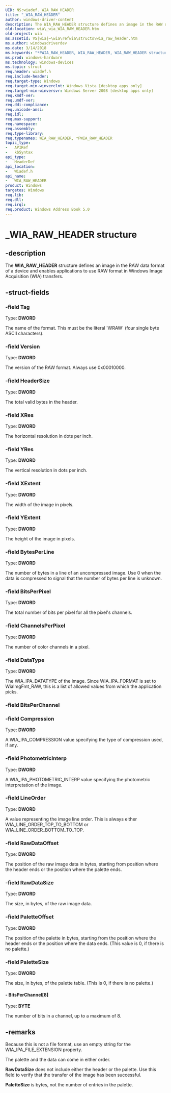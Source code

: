 ```yaml
---
UID: NS:wiadef._WIA_RAW_HEADER
title: "_WIA_RAW_HEADER"
author: windows-driver-content
description: The WIA_RAW_HEADER structure defines an image in the RAW data format of a device and enables applications to use RAW format in Windows Image Acquisition (WIA) transfers.
old-location: wia\_wia_WIA_RAW_HEADER.htm
old-project: wia
ms.assetid: VS|wia|~\wia\refwia\structs\wia_raw_header.htm
ms.author: windowsdriverdev
ms.date: 3/14/2018
ms.keywords: "*PWIA_RAW_HEADER, WIA_RAW_HEADER, WIA_RAW_HEADER structure [WIA], _WIA_RAW_HEADER, _wia_WIA_RAW_HEADER, wia._wia_WIA_RAW_HEADER, wiadef/WIA_RAW_HEADER"
ms.prod: windows-hardware
ms.technology: windows-devices
ms.topic: struct
req.header: wiadef.h
req.include-header: 
req.target-type: Windows
req.target-min-winverclnt: Windows Vista [desktop apps only]
req.target-min-winversvr: Windows Server 2008 [desktop apps only]
req.kmdf-ver: 
req.umdf-ver: 
req.ddi-compliance: 
req.unicode-ansi: 
req.idl: 
req.max-support: 
req.namespace: 
req.assembly: 
req.type-library: 
req.typenames: WIA_RAW_HEADER, *PWIA_RAW_HEADER
topic_type:
-	APIRef
-	kbSyntax
api_type:
-	HeaderDef
api_location:
-	Wiadef.h
api_name:
-	WIA_RAW_HEADER
product: Windows
targetos: Windows
req.lib: 
req.dll: 
req.irql: 
req.product: Windows Address Book 5.0
---
```


# _WIA_RAW_HEADER structure


## -description


The <b>WIA_RAW_HEADER</b> structure defines an image in the RAW data format of a device and enables applications to use RAW format in Windows Image Acquisition (WIA) transfers.


## -struct-fields




### -field Tag

Type: <b>DWORD</b>

The name of the format. This must be the literal 'WRAW' (four single byte ASCII characters).


### -field Version

Type: <b>DWORD</b>

The version of the RAW format. Always use 0x00010000.


### -field HeaderSize

Type: <b>DWORD</b>

The total valid bytes in the header.


### -field XRes

Type: <b>DWORD</b>

The horizontal resolution in dots per inch.


### -field YRes

Type: <b>DWORD</b>

The vertical resolution in dots per inch.


### -field XExtent

Type: <b>DWORD</b>

The width of the image in pixels.


### -field YExtent

Type: <b>DWORD</b>

The height of the image in pixels.


### -field BytesPerLine

Type: <b>DWORD</b>

The number of bytes in a line of an uncompressed image. Use 0 when the data is compressed to signal that the number of bytes per line is unknown.


### -field BitsPerPixel

Type: <b>DWORD</b>

The total number of bits per pixel for all the pixel's channels.


### -field ChannelsPerPixel

Type: <b>DWORD</b>

The number of color channels in a pixel.


### -field DataType

Type: <b>DWORD</b>

The WIA_IPA_DATATYPE of the image. Since WIA_IPA_FORMAT is set to WiaImgFmt_RAW, this is a list of allowed values from which the application picks. 


### -field BitsPerChannel

 


### -field Compression

Type: <b>DWORD</b>

A WIA_IPA_COMPRESSION value specifying the type of compression used, if any.


### -field PhotometricInterp

Type: <b>DWORD</b>

A WIA_IPA_PHOTOMETRIC_INTERP value specifying the photometric interpretation of the image.


### -field LineOrder

Type: <b>DWORD</b>

A value representing the image line order. This is always either WIA_LINE_ORDER_TOP_TO_BOTTOM or WIA_LINE_ORDER_BOTTOM_TO_TOP. 


### -field RawDataOffset

Type: <b>DWORD</b>

The position of the raw image data in bytes, starting from position where the header ends or the position where the palette ends.


### -field RawDataSize

Type: <b>DWORD</b>

The size, in bytes, of the raw image data. 


### -field PaletteOffset

Type: <b>DWORD</b>

The position of the palette in bytes, starting from the position where the header ends or the position where the data ends. (This value is 0, if there is no palette.) 


### -field PaletteSize

Type: <b>DWORD</b>

The size, in bytes, of the palette table. (This is 0, if there is no palette.) 


#### - BitsPerChannel[8]

Type: <b>BYTE</b>

The number of bits in a channel, up to a maximum of 8.


## -remarks



Because this is not a file format, use an empty string for the WIA_IPA_FILE_EXTENSION property. 

The palette and the data can come in either order.

<b>RawDataSize</b> does not include either the header or the palette. Use this field to verify that the transfer of the image has been successful.

<b>PaletteSize</b> is bytes, not the number of entries in the palette.



